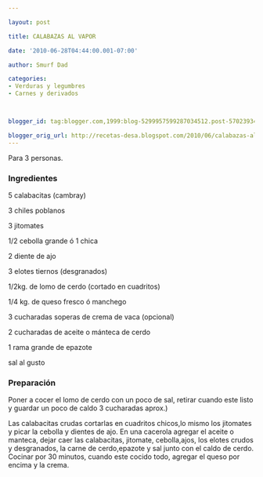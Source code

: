 ```yaml
---

layout: post

title: CALABAZAS AL VAPOR

date: '2010-06-28T04:44:00.001-07:00'

author: Smurf Dad

categories:
- Verduras y legumbres
- Carnes y derivados



blogger_id: tag:blogger.com,1999:blog-5299957599287034512.post-5702393451003938523

blogger_orig_url: http://recetas-desa.blogspot.com/2010/06/calabazas-al-vapor.html
---
```


Para 3 personas.

<h3>Ingredientes</h3>

5 calabacitas (cambray)

3 chiles poblanos

3 jitomates

1/2 cebolla grande ó 1 chica

2 diente de ajo

3 elotes tiernos (desgranados)

1/2kg. de lomo de cerdo (cortado en cuadritos)

1/4 kg. de queso fresco ó manchego

3 cucharadas soperas de crema de vaca (opcional)

2 cucharadas de aceite o mánteca de cerdo

1 rama grande de epazote

sal al gusto

<h3>Preparación</h3>

Poner a cocer el lomo de cerdo con un poco de sal, retirar cuando este listo y guardar un poco de caldo 3 cucharadas aprox.)

Las calabacitas crudas cortarlas en cuadritos chicos,lo mismo los jitomates y picar la cebolla y dientes de ajo. En una cacerola agregar el aceite o manteca, dejar caer las calabacitas, jitomate, cebolla,ajos, los elotes crudos y desgranados, la carne de cerdo,epazote y sal junto con el caldo de cerdo. Cocinar por 30 minutos, cuando este cocido todo, agregar el queso por encima y la crema.